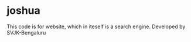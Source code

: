 # joshua
This code is for website, which in iteself is a search engine.
Developed by SVJK-Bengaluru
